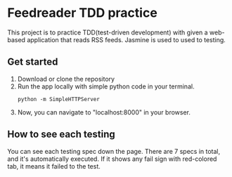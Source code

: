 # Feedreader TDD practice

This project is to practice TDD(test-driven development) with given a web-based application that reads RSS feeds. Jasmine is used to used to testing.

## Get started

1. Download or clone the repository
2. Run the app locally with simple python code in your terminal.
    ```
    python -m SimpleHTTPServer
    ```
3. Now, you can navigate to "localhost:8000" in your browser.

## How to see each testing

You can see each testing spec down the page. There are 7 specs in total, and it's automatically executed. If it shows any fail sign with red-colored tab, it means it failed to the test. 
